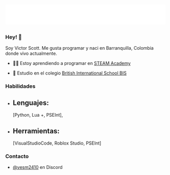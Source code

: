<h1 align="center">
  <img src="https://raw.githubusercontent.com/martonlederer/martonlederer/master/name.svg" alt="Marton Lederer" />
</h1>

### Hey! 👋
Soy Victor Scott. Me gusta programar y naci en Barranquilla, Colombia donde vivo actualmente.

- 👨‍💻 Estoy aprendiendo a programar en [STEAM Academy](https://www.instagram.com/steamacademy.co/) 

- 🏫 Estudio en el colegio [British International School BIS](https://britishschool.edu.co/)

### Habilidades

- ## Lenguajes:
  [Python, Lua +, PSEInt],
- ## Herramientas:
  [VisualStudioCode, Roblox Studio, PSEInt]
### Contacto
- [@vesm2410](./) en Discord
